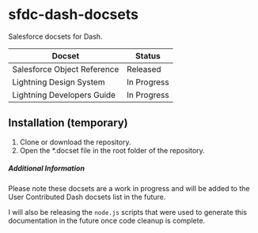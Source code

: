 # sfdc-dash-docsets
Salesforce docsets for Dash.

Docset | Status
--- | ---
Salesforce Object Reference | Released
Lightning Design System | In Progress
Lightning Developers Guide | In Progress

## Installation (temporary)
1. Clone or download the repository.
2. Open the *.docset file in the root folder of the repository.

##### Additional Information
Please note these docsets are a work in progress and will be added to the User Contributed Dash docsets list in the future.

I will also be releasing the `node.js` scripts that were used to generate this documentation in the future once code cleanup is complete.
